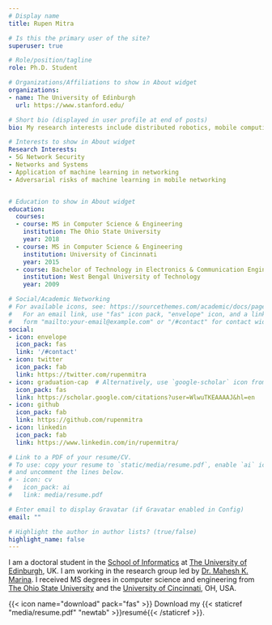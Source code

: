```yaml
---
# Display name
title: Rupen Mitra

# Is this the primary user of the site?
superuser: true

# Role/position/tagline
role: Ph.D. Student 

# Organizations/Affiliations to show in About widget
organizations:
- name: The University of Edinburgh
  url: https://www.stanford.edu/

# Short bio (displayed in user profile at end of posts)
bio: My research interests include distributed robotics, mobile computing and programmable matter.

# Interests to show in About widget
Research Interests:
- 5G Network Security
- Networks and Systems
- Application of machine learning in networking
- Adversarial risks of machine learning in mobile networking


# Education to show in About widget
education:
  courses:
  - course: MS in Computer Science & Engineering
    institution: The Ohio State University
    year: 2018
  - course: MS in Computer Science & Engineering 
    institution: University of Cincinnati
    year: 2015
  - course: Bachelor of Technology in Electronics & Communication Engineering
    institution: West Bengal University of Technology
    year: 2009

# Social/Academic Networking
# For available icons, see: https://sourcethemes.com/academic/docs/page-builder/#icons
#   For an email link, use "fas" icon pack, "envelope" icon, and a link in the
#   form "mailto:your-email@example.com" or "/#contact" for contact widget.
social:
- icon: envelope
  icon_pack: fas
  link: '/#contact'
- icon: twitter
  icon_pack: fab
  link: https://twitter.com/rupenmitra
- icon: graduation-cap  # Alternatively, use `google-scholar` icon from `ai` icon pack
  icon_pack: fas
  link: https://scholar.google.com/citations?user=WlwuTKEAAAAJ&hl=en
- icon: github
  icon_pack: fab
  link: https://github.com/rupenmitra
- icon: linkedin
  icon_pack: fab
  link: https://www.linkedin.com/in/rupenmitra/

# Link to a PDF of your resume/CV.
# To use: copy your resume to `static/media/resume.pdf`, enable `ai` icons in `params.toml`, 
# and uncomment the lines below.
# - icon: cv
#   icon_pack: ai
#   link: media/resume.pdf

# Enter email to display Gravatar (if Gravatar enabled in Config)
email: ""

# Highlight the author in author lists? (true/false)
highlight_name: false
---
```

I am a doctoral student in the [School of Informatics](https://www.ed.ac.uk/informatics) at [The University of Edinburgh](https://www.ed.ac.uk/), UK. I am working in the research group led by [Dr. Mahesh K. Marina](http://homepages.inf.ed.ac.uk/mmarina/). I received MS degrees in computer science and engineering from [The Ohio State University](https://www.osu.edu/) and the [University of Cincinnati](https://www.uc.edu/), OH, USA.


{{< icon name="download" pack="fas" >}} Download my {{< staticref "media/resume.pdf" "newtab" >}}resumé{{< /staticref >}}.
